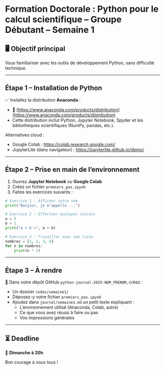 
# Formation Doctorale : Python pour le calcul scientifique – Groupe Débutant – Semaine 1

## 🖥️ Objectif principal
Vous familiariser avec les outils de développement Python, sans difficulté technique.

---

## Étape 1 – Installation de Python
✅ Installez la distribution **Anaconda** :

- 🔗 [https://www.anaconda.com/products/distribution](https://www.anaconda.com/products/distribution)
- Cette distribution inclut Python, Jupyter Notebook, Spyder et les bibliothèques scientifiques (NumPy, pandas, etc.).

Alternatives cloud :
- Google Colab : https://colab.research.google.com/
- JupyterLite (dans navigateur) : https://jupyterlite.github.io/demo/

---

## Étape 2 – Prise en main de l’environnement

1. Ouvrez **Jupyter Notebook** ou **Google Colab**
2. Créez un fichier `premiers_pas.ipynb`
3. Faites les exercices suivants :

```python
# Exercice 1 : Afficher votre nom
print("Bonjour, je m'appelle ...")

# Exercice 2 : Effectuer quelques calculs
a = 5
b = 2
print("a + b =", a + b)

# Exercice 3 : Travailler avec une liste
nombres = [1, 2, 3, 4]
for n in nombres:
    print(n * 2)
```

---

## Étape 3 – À rendre

📁 Dans votre dépôt GitHub `python-journal-2025-NOM_PRENOM`, créez :

- Un dossier `codes/semaine1/`
- Déposez-y votre fichier `premiers_pas.ipynb`
- Ajoutez dans `journal/semaine1.md` un petit texte expliquant :
  - L’environnement utilisé (Anaconda, Colab, autre)
  - Ce que vous avez réussi à faire ou pas
  - Vos impressions générales

---

## ⏳ Deadline
📌 **Dimanche à 20h**

Bon courage à vous tous !
